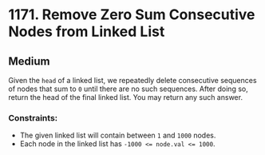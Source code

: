 # 1171. Remove Zero Sum Consecutive Nodes from Linked List

## Medium

Given the `head` of a linked list, we repeatedly delete consecutive sequences of nodes that sum to `0` until there are
no such sequences. After doing so, return the head of the final linked list. You may return any such answer.

### Constraints:

- The given linked list will contain between `1` and `1000` nodes.
- Each node in the linked list has `-1000 <= node.val <= 1000`.
